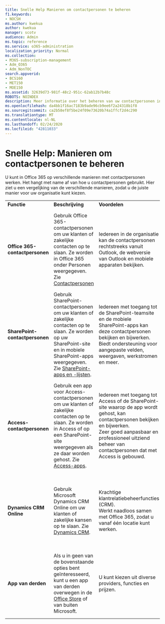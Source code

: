 ```yaml
---
title: Snelle Help Manieren om contactpersonen te beheren
f1.keywords:
- NOCSH
ms.author: kwekua
author: kwekua
manager: scotv
audience: Admin
ms.topic: reference
ms.service: o365-administration
localization_priority: Normal
ms.collection:
- M365-subscription-management
- Adm_O365
- Adm_NonTOC
search.appverid:
- BCS160
- MET150
- MOE150
ms.assetid: 32639d73-981f-48c2-951c-62ab12b7b48c
ROBOTS: NOINDEX
description: Meer informatie over het beheren van uw contactpersonen in het beheercentrum.
ms.openlocfilehash: da4bb1f16ac7183b9ade96cb9ee6f2a24318b1f8
ms.sourcegitcommit: ca2b58ef8f5be24f09e73620b74a1ffcf2d4c290
ms.translationtype: MT
ms.contentlocale: nl-NL
ms.lasthandoff: 02/24/2020
ms.locfileid: "42811033"
---
```

# <a name="quick-help-ways-to-manage-contacts"></a>Snelle Help: Manieren om contactpersonen te beheren

U kunt in Office 365 op verschillende manieren met contactpersonen werken. Het hangt met name af van hoe u contactpersonen gebruikt. Hier ziet u een vergelijking van de verschillende manieren, zodat u de juiste manier voor uw organisatie kunt kiezen.
  
|||||
|:-----|:-----|:-----|:-----|
|**Functie** <br/> |**Beschrijving** <br/> |**Voordelen** <br/> |**Nadelen** <br/> |
|**Office 365-contactpersonen** <br/> |Gebruik Office 365-contactpersonen om uw klanten of zakelijke contacten op te slaan. Ze worden in Office 365 onder Personen weergegeven. Zie [Contactpersonen](contacts.md) <br/> |Iedereen in de organisatie kan de contactpersonen rechtstreeks vanuit Outlook, de webversie van Outlook en mobiele apparaten bekijken.  <br/> |Alleen beheerders kunnen contactpersonen maken en bijwerken.  <br/> Aangepaste velden zijn niet toegestaan (bijvoorbeeld: geboortedatum, college, tussenpersoon).  <br/> |
|**SharePoint-contactpersonen** <br/> |Gebruik SharePoint-contactpersonen om uw klanten of zakelijke contacten op te slaan. Ze worden op uw SharePoint-site en in mobiele SharePoint-apps weergegeven. Zie [SharePoint-apps en -lijsten](https://support.office.com/article/0a1c3ace-def0-44af-b225-cfa8d92c52d7.aspx).  <br/> |Iedereen met toegang tot de SharePoint-teamsite en de mobiele SharePoint-apps kan deze contactpersonen bekijken en bijwerken.  <br/> Biedt ondersteuning voor aangepaste velden, weergaven, werkstromen en meer.  <br/> |Deze contactpersonen worden niet weergegeven in Outlook of Personen in Office 365.  <br/> Vereist enige basiskennis van de SharePoint-infrastructuur.  <br/> |
|**Access-contactpersonen** <br/> |Gebruik een app voor Access-contactpersonen om uw klanten of zakelijke contacten op te slaan. Ze worden in Access of op een SharePoint-site weergegeven als ze daar worden gehost. Zie [Access-apps](https://support.office.com/article/25f3ab3e-510d-44b0-accf-b976c0813e71.aspx).  <br/> |Iedereen met toegang tot Access of de SharePoint-site waarop de app wordt gehost, kan contactpersonen bekijken en bijwerken.  <br/> Zeer goed aanpasbaar en professioneel uitziend beheer van contactpersonen dat met Access is gebouwd.  <br/> |U dient Microsoft Access aan te schaffen of over te stappen op een Office 365-abonnement waarbij Access wordt meegeleverd.  <br/> Vereist enige basiskennis van Microsoft Access en over het ontwikkelen van apps.  <br/> |
|**Dynamics CRM Online** <br/> |Gebruik Microsoft Dynamics CRM Online om uw klanten of zakelijke kansen op te slaan. Zie [Dynamics CRM](https://dynamics.microsoft.com).  <br/> |Krachtige klantrelatiebeheerfuncties (CRM).  <br/> Werkt naadloos samen met Office 365, zodat u vanaf één locatie kunt werken.  <br/> |Bevat complexiteit bij het inwerken en aanpassen om in uw behoeften te voorzien.  <br/> Is aanzienlijk duurder dan een van de andere opties voor het beheer van contactpersonen.  <br/> |
|**App van derden** <br/> |Als u in geen van de bovenstaande opties bent geïnteresseerd, kunt u een app van derden overwegen in de [Office Store](https://store.office.com) of van buiten Microsoft.  <br/> |U kunt kiezen uit diverse providers, functies en prijzen.  <br/> |Er is geen garantie op integratie met Office 365, waardoor u met twee verschillende services, aanmeldingen, enzovoort dient te werken.  <br/> |
   

